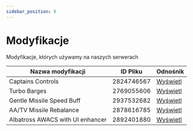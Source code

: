 ```yaml
---
sidebar_position: 0
---
```


# Modyfikacje
Modyfikacje, których używamy na naszych serwerach

| Nazwa modyfikacji                | ID Pliku   | Odnośnik                                                                      |
| -------------------------------- | ---------- | ----------------------------------------------------------------------------- |
| Captains Controls                | 2824746567 | [Wyświetl](https://steamcommunity.com/sharedfiles/filedetails/?id=2824746567) |
| Turbo Barges                     | 2769055606 | [Wyświetl](https://steamcommunity.com/sharedfiles/filedetails/?id=2769055606) |
| Gentle Missile Speed Buff        | 2937532682 | [Wyświetl](https://steamcommunity.com/sharedfiles/filedetails/?id=2937532682) |
| AA/TV Missile Rebalance          | 2878616785 | [Wyświetl](https://steamcommunity.com/sharedfiles/filedetails/?id=2878616785) |
| Albatross AWACS with UI enhancer | 2892401880 | [Wyświetl](https://steamcommunity.com/sharedfiles/filedetails/?id=2892401880) |

